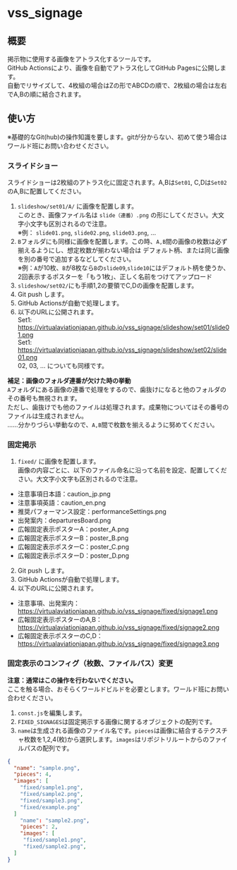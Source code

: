 # vss_signage

## 概要
掲示物に使用する画像をアトラス化するツールです。  
GitHub Actionsにより、画像を自動でアトラス化してGitHub Pagesに公開します。  
自動でリサイズして、4枚組の場合はZの形でABCDの順で、2枚組の場合は左右でA,Bの順に結合されます。  

## 使い方
※基礎的なGit(hub)の操作知識を要します。gitが分からない、初めて使う場合はワールド班にお問い合わせください。
### スライドショー
スライドショーは2枚組のアトラス化に固定されます。A,Bは`Set01`, C,Dは`Set02`のA,Bに配置してください。
1. `slideshow/set01/A/` に画像を配置します。  
   このとき、画像ファイル名は `slide（連番）.png` の形にしてください。大文字小文字も区別されるので注意。  
   ※例： `slide01.png`, `slide02.png`, `slide03.png`, ...
2. `B`フォルダにも同様に画像を配置します。この時、`A,B`間の画像の枚数は必ず揃えるようにし、想定枚数が揃わない場合は
   デフォルト柄、または同じ画像を別の番号で追加するなどしてください。  
   ※例：`A`が10枚、`B`が8枚なら`B`の`slide09`,`slide10`にはデフォルト柄を使うか、2回表示するポスターを「もう1枚」、正しく名前をつけてアップロード
3. `slideshow/set02/`にも手順1,2の要領でC,Dの画像を配置します。
4. Git push します。
5. GitHub Actionsが自動で処理します。
6. 以下のURLに公開されます。  
   Set1: https://virtualaviationjapan.github.io/vss_signage/slideshow/set01/slide01.png  
   Set1: https://virtualaviationjapan.github.io/vss_signage/slideshow/set02/slide01.png  
   02, 03, ... についても同様です。

**補足：画像のフォルダ連番が欠けた時の挙動**  
   `A`フォルダにある画像の連番で処理をするので、歯抜けになると他のフォルダのその番号も無視されます。  
   ただし、歯抜けでも他のファイルは処理されます。成果物についてはその番号のファイルは生成されません。  
   ……分かりづらい挙動なので、`A,B`間で枚数を揃えるように努めてください。
   
### 固定掲示
1. `fixed/` に画像を配置します。  
   画像の内容ごとに、以下のファイル命名に沿って名前を設定、配置してください。大文字小文字も区別されるので注意。   
- 注意事項日本語：caution_jp.png
- 注意事項英語：caution_en.png
- 推奨パフォーマンス設定：performanceSettings.png
- 出発案内：departuresBoard.png
- 広報固定表示ポスターA：poster_A.png
- 広報固定表示ポスターB：poster_B.png
- 広報固定表示ポスターC：poster_C.png
- 広報固定表示ポスターD：poster_D.png
2. Git push します。
3. GitHub Actionsが自動で処理します。
4. 以下のURLに公開されます。
- 注意事項、出発案内：https://virtualaviationjapan.github.io/vss_signage/fixed/signage1.png
- 広報固定表示ポスターのA,B：https://virtualaviationjapan.github.io/vss_signage/fixed/signage2.png
- 広報固定表示ポスターのC,D：https://virtualaviationjapan.github.io/vss_signage/fixed/signage3.png
### 固定表示のコンフィグ（枚数、ファイルパス）変更  
  **注意：通常はこの操作を行わないでください。**  
  ここを触る場合、おそらくワールドビルドを必要とします。ワールド班にお問い合わせください。  
  
  1.  `const.js`を編集します。  
  2.  `FIXED_SIGNAGES`は固定掲示する画像に関するオブジェクトの配列です。  
  3.  `name`は生成される画像のファイル名です。`pieces`は画像に結合するテクスチャ枚数を1,2,4(枚)から選択します。`images`はリポジトリルートからのファイルパスの配列です。
   ```json
   {
     "name": "sample.png",
     "pieces": 4,
     "images": [
       "fixed/sample1.png",
       "fixed/sample2.png",
       "fixed/sample3.png",
       "fixed/example.png"
     ]
       "name": "sample2.png",
       "pieces": 2,
       "images": [
        "fixed/sample1.png",
        "fixed/sample2.png",
     ]
   }
   ```
